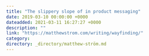 ```yaml
---
title: "The slippery slope of in product messaging"
date: 2019-03-10 00:00:00 +0000
dateadded: 2021-03-11 16:27:27 +0000
description: ""
link: "https://matthewstrom.com/writing/wayfinding/"
category:
directory: _directory/matthew-ström.md
---
```

